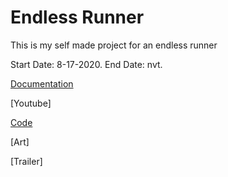 # Endless Runner

This is my self made project for an endless runner

Start Date: 8-17-2020.
End Date: nvt.

[Documentation](https://github.com/JustinvdLans/Endless-Runner/tree/Documentation)

[Youtube]

[Code](https://github.com/JustinvdLans/Endless-Runner/tree/Code)

[Art]

[Trailer]
